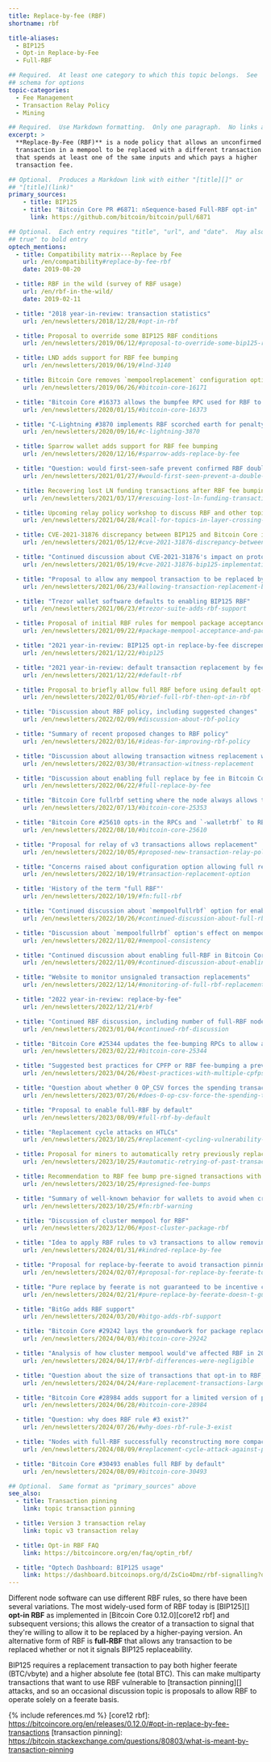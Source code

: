 ```yaml
---
title: Replace-by-fee (RBF)
shortname: rbf

title-aliases:
  - BIP125
  - Opt-in Replace-by-Fee
  - Full-RBF

## Required.  At least one category to which this topic belongs.  See
## schema for options
topic-categories:
  - Fee Management
  - Transaction Relay Policy
  - Mining

## Required.  Use Markdown formatting.  Only one paragraph.  No links allowed.
excerpt: >
  **Replace-By-Fee (RBF)** is a node policy that allows an unconfirmed
  transaction in a mempool to be replaced with a different transaction
  that spends at least one of the same inputs and which pays a higher
  transaction fee.

## Optional.  Produces a Markdown link with either "[title][]" or
## "[title](link)"
primary_sources:
    - title: BIP125
    - title: "Bitcoin Core PR #6871: nSequence-based Full-RBF opt-in"
      link: https://github.com/bitcoin/bitcoin/pull/6871

## Optional.  Each entry requires "title", "url", and "date".  May also use "feature:
## true" to bold entry
optech_mentions:
  - title: Compatibility matrix---Replace by Fee
    url: /en/compatibility#replace-by-fee-rbf
    date: 2019-08-20

  - title: RBF in the wild (survey of RBF usage)
    url: /en/rbf-in-the-wild/
    date: 2019-02-11

  - title: "2018 year-in-review: transaction statistics"
    url: /en/newsletters/2018/12/28/#opt-in-rbf

  - title: Proposal to override some BIP125 RBF conditions
    url: /en/newsletters/2019/06/12/#proposal-to-override-some-bip125-rbf-conditions

  - title: LND adds support for RBF fee bumping
    url: /en/newsletters/2019/06/19/#lnd-3140

  - title: Bitcoin Core removes `mempoolreplacement` configuration option
    url: /en/newsletters/2019/06/26/#bitcoin-core-16171

  - title: "Bitcoin Core #16373 allows the bumpfee RPC used for RBF to return a PSBT"
    url: /en/newsletters/2020/01/15/#bitcoin-core-16373

  - title: "C-Lightning #3870 implements RBF scorched earth for penalty transactions"
    url: /en/newsletters/2020/09/16/#c-lightning-3870

  - title: Sparrow wallet adds support for RBF fee bumping
    url: /en/newsletters/2020/12/16/#sparrow-adds-replace-by-fee

  - title: "Question: would first-seen-safe prevent confirmed RBF double spends?"
    url: /en/newsletters/2021/01/27/#would-first-seen-prevent-a-double-spend-attack

  - title: Recovering lost LN funding transactions after RBF fee bumping
    url: /en/newsletters/2021/03/17/#rescuing-lost-ln-funding-transactions

  - title: Upcoming relay policy workshop to discuss RBF and other topics
    url: /en/newsletters/2021/04/28/#call-for-topics-in-layer-crossing-workshop

  - title: CVE-2021-31876 discrepancy between BIP125 and Bitcoin Core implementation
    url: /en/newsletters/2021/05/12/#cve-2021-31876-discrepancy-between-bip125-and-bitcoin-core-implementation

  - title: "Continued discussion about CVE-2021-31876's impact on protocols using RBF"
    url: /en/newsletters/2021/05/19/#cve-2021-31876-bip125-implementation-discrepancy-follow-up

  - title: "Proposal to allow any mempool transaction to be replaced by default"
    url: /en/newsletters/2021/06/23/#allowing-transaction-replacement-by-default

  - title: "Trezor wallet software defaults to enabling BIP125 RBF"
    url: /en/newsletters/2021/06/23/#trezor-suite-adds-rbf-support

  - title: Proposal of initial RBF rules for mempool package acceptance before implementing package relay
    url: /en/newsletters/2021/09/22/#package-mempool-acceptance-and-package-rbf

  - title: "2021 year-in-review: BIP125 opt-in replace-by-fee discrepency"
    url: /en/newsletters/2021/12/22/#bip125

  - title: "2021 year-in-review: default transaction replacement by fee"
    url: /en/newsletters/2021/12/22/#default-rbf

  - title: Proposal to briefly allow full RBF before using default opt-in RBF
    url: /en/newsletters/2022/01/05/#brief-full-rbf-then-opt-in-rbf

  - title: "Discussion about RBF policy, including suggested changes"
    url: /en/newsletters/2022/02/09/#discussion-about-rbf-policy

  - title: "Summary of recent proposed changes to RBF policy"
    url: /en/newsletters/2022/03/16/#ideas-for-improving-rbf-policy

  - title: "Discussion about allowing transaction witness replacement without a fee bump"
    url: /en/newsletters/2022/03/30/#transaction-witness-replacement

  - title: "Discussion about enabling full replace by fee in Bitcoin Core (off by default)"
    url: /en/newsletters/2022/06/22/#full-replace-by-fee

  - title: "Bitcoin Core fullrbf setting where the node always allows transaction replacement"
    url: /en/newsletters/2022/07/13/#bitcoin-core-25353

  - title: "Bitcoin Core #25610 opts-in the RPCs and `-walletrbf` to RBF by default"
    url: /en/newsletters/2022/08/10/#bitcoin-core-25610

  - title: "Proposal for relay of v3 transactions allows replacement"
    url: /en/newsletters/2022/10/05/#proposed-new-transaction-relay-policies-designed-for-ln-penalty

  - title: "Concerns raised about configuration option allowing full replace by fee in Bitcoin Core"
    url: /en/newsletters/2022/10/19/#transaction-replacement-option

  - title: 'History of the term "full RBF"'
    url: /en/newsletters/2022/10/19/#fn:full-rbf

  - title: "Continued discussion about `mempoolfullrbf` option for enabling full RBF"
    url: /en/newsletters/2022/10/26/#continued-discussion-about-full-rbf

  - title: "Discussion about `mempoolfullrbf` option's effect on mempool consistency"
    url: /en/newsletters/2022/11/02/#mempool-consistency

  - title: "Continued discussion about enabling full-RBF in Bitcoin Core"
    url: /en/newsletters/2022/11/09/#continued-discussion-about-enabling-full-rbf

  - title: "Website to monitor unsignaled transaction replacements"
    url: /en/newsletters/2022/12/14/#monitoring-of-full-rbf-replacements

  - title: "2022 year-in-review: replace-by-fee"
    url: /en/newsletters/2022/12/21/#rbf

  - title: "Continued RBF discussion, including number of full-RBF nodes, RBF-FSS, and RBF motivation"
    url: /en/newsletters/2023/01/04/#continued-rbf-discussion

  - title: "Bitcoin Core #25344 updates the fee-bumping RPCs to allow altering replacement outputs"
    url: /en/newsletters/2023/02/22/#bitcoin-core-25344

  - title: "Suggested best practices for CPFP or RBF fee-bumping a previous CPFP fee bump"
    url: /en/newsletters/2023/04/26/#best-practices-with-multiple-cpfps-cpfp-rbf

  - title: "Question about whether 0 OP_CSV forces the spending transaction to signal BIP125 replaceability?"
    url: /en/newsletters/2023/07/26/#does-0-op-csv-force-the-spending-transaction-to-signal-bip125-replaceability

  - title: "Proposal to enable full-RBF by default"
    url: /en/newsletters/2023/08/09/#full-rbf-by-default

  - title: "Replacement cycle attacks on HTLCs"
    url: /en/newsletters/2023/10/25/#replacement-cycling-vulnerability-against-htlcs

  - title: Proposal for miners to automatically retry previously replaced transactions
    url: /en/newsletters/2023/10/25/#automatic-retrying-of-past-transactions

  - title: Recommendation to RBF fee bump pre-signed transactions with more pre-signed transactions
    url: /en/newsletters/2023/10/25/#presigned-fee-bumps

  - title: "Summary of well-known behavior for wallets to avoid when creating multiple replacements"
    url: /en/newsletters/2023/10/25/#fn:rbf-warning

  - title: "Discussion of cluster mempool for RBF"
    url: /en/newsletters/2023/12/06/#post-cluster-package-rbf

  - title: "Idea to apply RBF rules to v3 transactions to allow removing CPFP carve-out for cluster mempool"
    url: /en/newsletters/2024/01/31/#kindred-replace-by-fee

  - title: "Proposal for replace-by-feerate to avoid transaction pinning"
    url: /en/newsletters/2024/02/07/#proposal-for-replace-by-feerate-to-escape-pinning

  - title: "Pure replace by feerate is not guaranteed to be incentive compatible"
    url: /en/newsletters/2024/02/21/#pure-replace-by-feerate-doesn-t-guarantee-incentive-compatibility

  - title: "BitGo adds RBF support"
    url: /en/newsletters/2024/03/20/#bitgo-adds-rbf-support

  - title: "Bitcoin Core #29242 lays the groundwork for package replace by fee"
    url: /en/newsletters/2024/04/03/#bitcoin-core-29242

  - title: "Analysis of how cluster mempool would've affected RBF in 2023"
    url: /en/newsletters/2024/04/17/#rbf-differences-were-negligible

  - title: "Question about the size of transactions that opt-in to RBF, opt-out of RBF, and replacements"
    url: /en/newsletters/2024/04/24/#are-replacement-transactions-larger-in-size-than-their-predecessors-and-than-non-rbf-transactions

  - title: "Bitcoin Core #28984 adds support for a limited version of package replace-by-fee"
    url: /en/newsletters/2024/06/28/#bitcoin-core-28984

  - title: "Question: why does RBF rule #3 exist?"
    url: /en/newsletters/2024/07/26/#why-does-rbf-rule-3-exist

  - title: "Nodes with full-RBF successfully reconstructing more compact blocks than nodes with only opt-in RBF"
    url: /en/newsletters/2024/08/09/#replacement-cycle-attack-against-pay-to-anchor

  - title: "Bitcoin Core #30493 enables full RBF by default"
    url: /en/newsletters/2024/08/09/#bitcoin-core-30493

## Optional.  Same format as "primary_sources" above
see_also:
  - title: Transaction pinning
    link: topic transaction pinning

  - title: Version 3 transaction relay
    link: topic v3 transaction relay

  - title: Opt-in RBF FAQ
    link: https://bitcoincore.org/en/faq/optin_rbf/

  - title: "Optech Dashboard: BIP125 usage"
    link: https://dashboard.bitcoinops.org/d/ZsCio4Dmz/rbf-signalling?orgId=1
---
```

Different node software can use different RBF rules, so there have
been several variations.  The most widely-used form of RBF today is
[BIP125][] **opt-in RBF** as
implemented in [Bitcoin Core 0.12.0][core12 rbf] and subsequent
versions; this allows the creator of a transaction to signal that
they're willing to allow it to be replaced by a higher-paying version.
An alternative form of RBF is **full-RBF** that allows any transaction to
be replaced whether or not it signals BIP125 replaceability.

BIP125 requires a replacement transaction to pay both higher feerate
(BTC/vbyte) and a higher absolute fee (total BTC).  This can make
multiparty transactions that want to use RBF vulnerable to
[transaction pinning][] attacks, and so an occasional discussion
topic is proposals to allow RBF to operate solely on a feerate basis.

{% include references.md %}
[core12 rbf]: https://bitcoincore.org/en/releases/0.12.0/#opt-in-replace-by-fee-transactions
[transaction pinning]: https://bitcoin.stackexchange.com/questions/80803/what-is-meant-by-transaction-pinning
